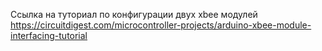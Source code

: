 Ссылка на туториал по конфигурации двух xbee модулей https://circuitdigest.com/microcontroller-projects/arduino-xbee-module-interfacing-tutorial
